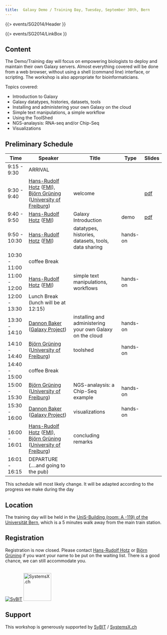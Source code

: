 ```yaml
---
title:  Galaxy Demo / Training Day, Tuesday, September 30th, Bern 
---
```

{{> events/SG2014/Header }}



{{> events/SG2014/LinkBox }}

## Content

The Demo/Training day will focus on empowering biologists to deploy and maintain their own Galaxy servers.  Almost everything covered will be done from a web browser, without using a shell (command line) interface, or scripting.  The workshop is also appropriate for bioinformaticians.

Topics covered:

* Introduction to Galaxy
* Galaxy datatypes, histories, datasets, tools
* Installing and administering your own Galaxy on the cloud
* Simple text manipulations, a simple workflow
* Using the ToolShed    
* NGS-analaysis: RNA-seq and/or Chip-Seq
* Visualizations

## Preliminary Schedule


| Time |  Speaker  |  Title  |  Type  |  Slides  | 
| ---- | -------- | ------ | ----- | ------- | 
| 9:15 - 9:30 |  ARRIVAL  | 
| 9:30 - 9:40 |  [Hans-Rudolf Hotz](/src/HansrudolfHotz/index.md) ([FMI](http://www.fmi.ch/)), [Björn Grüning](/src/BjoernGruening/index.md) ([University of Freiburg](http://www.uni-freiburg.de/))  |  welcome  |   |  [pdf](PLACEHOLDER_ATTACHMENT_URL/src/welcome_20140930.pdf)   | 
| 9:40 - 9:50 |  [Hans-Rudolf Hotz](/src/HansrudolfHotz/index.md) ([FMI](http://www.fmi.ch/))  |  Galaxy Introduction  |  demo  |  [pdf](PLACEHOLDER_ATTACHMENT_URL/src/intro_20140930.pdf)  | 
| 9:50 - 10:30 |  [Hans-Rudolf Hotz](/src/HansrudolfHotz/index.md) ([FMI](http://www.fmi.ch/))  |  datatypes, histories, datasets, tools, data sharing  |  hands-on  |   | 
| 10:30 - 11:00 |  coffee Break  | 
| 11:00 - 12:00 |  [Hans-Rudolf Hotz](/src/HansrudolfHotz/index.md) ([FMI](http://www.fmi.ch/))  |  simple text manipulations, workflows  |  hands-on  |   | 
| 12:00 - 13:30 |  Lunch Break (lunch will be at 12:15)  | 
| 13:30 - 14:10 |  [Dannon Baker](/src/DannonBaker/index.md) ([Galaxy Project](http://galaxyproject.org))  |  installing and administering your own Galaxy on the cloud   |  hands-on  |   | 
| 14:10 - 14:40 |  [Björn Grüning](/src/BjoernGruening/index.md) ([University of Freiburg](http://www.uni-freiburg.de/))  |  toolshed  |  hands-on  |   | 
| 14:40 - 15:00|  coffee Break  | 
| 15:00 - 15:30 |  [Björn Grüning](/src/BjoernGruening/index.md) ([University of Freiburg](http://www.uni-freiburg.de/))  |  NGS-analaysis: a Chip-Seq example  |  hands-on  |   | 
| 15:30 - 16:00 |  [Dannon Baker](/src/DannonBaker/index.md) ([Galaxy Project](http://galaxyproject.org))  |  visualizations    |  hands-on  |   | 
| 16:00 - 16:01 |  [Hans-Rudolf Hotz](/src/HansrudolfHotz/index.md) ([FMI](http://www.fmi.ch/)), [Björn Grüning](/src/BjoernGruening/index.md)  ([University of Freiburg](http://www.uni-freiburg.de/))  |  concluding remarks  |   |   | 
| 16:01 - 16:15 |  DEPARTURE (....and going to the pub)  | 

This schedule will most likely change. It will be adapted according to the progress we make during the day


## Location

The training day will be held in the [UniS-Building (room: A -119) of the Universität Bern](http://www.bau.unibe.ch/plaene/hgexwiunis.htm), which is a 5 minutes walk away from the main train station.

## Registration

Registration is now closed. Please contact [Hans-Rudolf Hotz](/src/HansrudolfHotz/index.md) or [Björn Grüning](/src/BjoernGruening/index.md) if you want your name to be put on the waiting list. There is a good chance, we can still accommodate you. 

<br />

<div class='right'> <a href='https://wiki.systemsx.ch/display/SyBIT'><img src="/src/images/Logos/SyBITLogo.png" alt="SyBIT" /></a>     <a href='http://www.systemsx.ch/'><img src="/src/images/Logos/SystemsXchLogo.png" alt="SystemsX.ch" height="89" /></a> </div>

## Support

This workshop is generously supported by [SyBIT](https://wiki.systemsx.ch/display/SyBIT) / [SystemsX.ch](http://www.systemsx.ch/)
